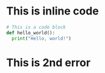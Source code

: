 # This is inline code

```python
# This is a code block
def hello_world():
  print("Hello, world!")
````
# This is 2nd error
